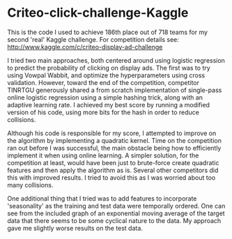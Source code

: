 Criteo-click-challenge-Kaggle
=============================

This is the code I used to achieve 186th place out of 718 teams for my second 'real' Kaggle challenge.  For competition details see: http://www.kaggle.com/c/criteo-display-ad-challenge

I tried two main approaches, both centered around using logistic regression to predict the probability of clicking on display ads.  The first was to try using Vowpal Wabbit, and optimize the hyperparameters using cross validation.  However, toward the end of the competition, competitor TINRTGU generously shared a from scratch implementation of single-pass online logistic regression using a simple hashing trick, along with an adaptive learning rate.  I achieved my best score by running a modified version of his code, using more bits for the hash in order to reduce collisions.

Although his code is responsible for my score, I attempted to improve on the algorithm by implementing a quadratic kernel.  Time on the competition ran out before I was successful, the main obstacle being how to efficiently implement it when using online learning.  A simpler solution, for the competition at least, would have been just to brute-force create quadratic features and then apply the algorithm as is. Several other competitors did this with improved results. I tried to avoid this as I was worried about too many collisions.

One additional thing that I tried was to add features to incorporate 'seasonality' as the training and test data were temporally ordered.  One can see from the included graph of an exponential moving average of the target data that there seems to be some cyclical nature to the data. My approach gave me slightly worse results on the test data.
